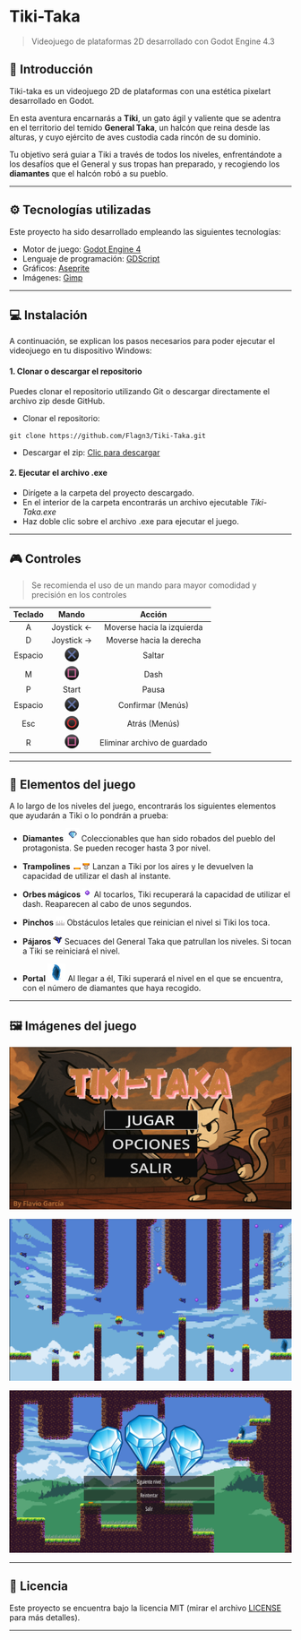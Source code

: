 # Tiki-Taka

>Videojuego de plataformas 2D desarrollado con Godot Engine 4.3

## :game_die: Introducción
Tiki-taka es un videojuego 2D de plataformas con una estética pixelart desarrollado en Godot. 

En esta aventura encarnarás a **Tiki**, un gato ágil y valiente que se adentra en el territorio del temido **General Taka**, un halcón que reina desde las alturas, y cuyo ejército de aves custodia cada rincón de su dominio.

Tu objetivo será guiar a Tiki a través de todos los niveles, enfrentándote a los desafíos que el General y sus tropas han preparado, y recogiendo los **diamantes** que el halcón robó a su pueblo.


---

## :gear: Tecnologías utilizadas
Este proyecto ha sido desarrollado empleando las siguientes tecnologías:
* Motor de juego: [Godot Engine 4](https://godotengine.org/)
* Lenguaje de programación: [GDScript](https://docs.godotengine.org/en/stable/)
* Gráficos: [Aseprite](https://www.aseprite.org/)
* Imágenes: [Gimp](https://www.gimp.org/)

---

## :computer: Instalación
A continuación, se explican los pasos necesarios para poder ejecutar el videojuego en tu dispositivo Windows:
#### 1. Clonar o descargar el repositorio
Puedes clonar el repositorio utilizando Git o descargar directamente el archivo zip desde GitHub.
- Clonar el repositorio:
```
git clone https://github.com/Flagn3/Tiki-Taka.git
```
- Descargar el zip: [Clic para descargar](https://github.com/Flagn3/Tiki-Taka/archive/refs/heads/main.zip)

#### 2. Ejecutar el archivo .exe
- Dirígete a la carpeta del proyecto descargado.
- En el interior de la carpeta encontrarás un archivo ejecutable *Tiki-Taka.exe*
- Haz doble clic sobre el archivo .exe para ejecutar el juego.

---

## :video_game: Controles

> Se recomienda el uso de un mando para mayor comodidad y precisión en los controles

|Teclado|Mando                                |Acción                       |
|:-----:|:-----------------------------------:|:---------------------------:|
|A      | Joystick ←                          |Moverse hacia la izquierda   |
|D      | Joystick →                          |Moverse hacia la derecha     |
|Espacio| ![X](Tiki-Taka/Imagenes/equis.png)            |Saltar               |
|M      | ![cuadrado](Tiki-Taka/Imagenes/cuadrado.png)  |Dash                 |
|P      | Start                                         |Pausa                |
|Espacio| ![X](Tiki-Taka/Imagenes/equis.png)            |Confirmar (Menús)    |
|Esc    | ![circulo](Tiki-Taka/Imagenes/circulo.png)    | Atrás (Menús)       |
| R     | ![cuadrado](Tiki-Taka/Imagenes/cuadrado.png)  | Eliminar archivo de guardado|

---

## :space_invader: Elementos del juego  

A lo largo de los niveles del juego, encontrarás los siguientes elementos que ayudarán a Tiki o lo pondrán a prueba:

- **Diamantes**
![Diamante](Tiki-Taka/Sprites/Diamante/04.png) 
Coleccionables que han sido robados del pueblo del protagonista. Se pueden recoger hasta 3 por nivel.

- **Trampolines**
![Trampolin](Tiki-Taka/Sprites/trampolin.png) 
Lanzan a Tiki por los aires y le devuelven la capacidad de utilizar el dash al instante.

- **Orbes mágicos**
![orbe](Tiki-Taka/Imagenes/orbe.png)
Al tocarlos, Tiki recuperará la capacidad de utilizar el dash. Reaparecen al cabo de unos segundos.

- **Pinchos**
![pincho](Tiki-Taka/Sprites/pincho.png) 
Obstáculos letales que reinician el nivel si Tiki los toca.

- **Pájaros**
![pajaro](Tiki-Taka/Imagenes/pajaro.png)
Secuaces del General Taka que patrullan los niveles. Si tocan a Tiki se reiniciará el nivel.

- **Portal**
![portal](Tiki-Taka/Imagenes/portal.png)
Al llegar a él, Tiki superará el nivel en el que se encuentra, con el número de diamantes que haya recogido.

---

## :framed_picture: Imágenes del juego

![menu_principal](Tiki-Taka/Imagenes/menuPrincipal.png)

![nivel](Tiki-Taka/Imagenes/imagen_nivel.png)

![nivel_completo](Tiki-Taka/Imagenes/nivel_completado.png)

---

## :scroll: Licencia

Este proyecto se encuentra bajo la licencia MIT (mirar el archivo [LICENSE](LICENSE) para más detalles).

---

